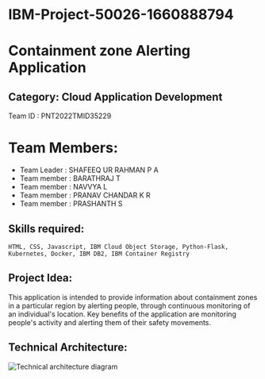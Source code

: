 # IBM-Project-50026-1660888794
# Containment zone Alerting Application
## Category: Cloud Application Development
Team ID : PNT2022TMID35229

# Team Members:
  - Team Leader : SHAFEEQ UR RAHMAN P A
  - Team member : BARATHRAJ T
  - Team member : NAVVYA L
  - Team member : PRANAV CHANDAR K R
  - Team member : PRASHANTH S

## Skills required:
    HTML, CSS, Javascript, IBM Cloud Object Storage, Python-Flask, Kubernetes, Docker, IBM DB2, IBM Container Registry

## Project Idea:
  This application is intended to provide information about containment zones in a particular region by alerting people, through continuous monitoring of an individual's location. Key benefits of the application are monitoring people's activity and alerting them of their safety movements.

## Technical Architecture:
![Technical architecture diagram](https://user-images.githubusercontent.com/79853490/189952844-9aacb98c-41d1-4c7e-ada3-dab0e3a5d6ab.png)
